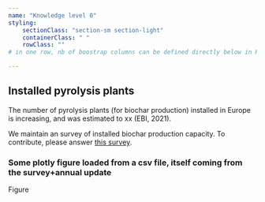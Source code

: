```yaml
---
name: "Knowledge level 0"
styling:
    sectionClass: "section-sm section-light"
    containerClass: " "
    rowClass: ""
# in one row, nb of boostrap columns can be defined directly below in HTML

---
```

<div class="col-md-4">

## **Installed pyrolysis plants**

The number of pyrolysis plants (for biochar production) installed in Europe is increasing, and was estimated to xx (EBI, 2021).

We maintain an survey of installed biochar production capacity. To contribute, please answer <u>[this survey]()</u>.


</div>

<div class="col-md-8">

### Some plotly figure loaded from a csv file, itself coming from the survey+annual update

Figure 

</div>
